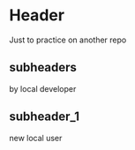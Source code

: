 # Header
Just to practice on another repo

## subheaders
by local developer

## subheader_1
new local user
